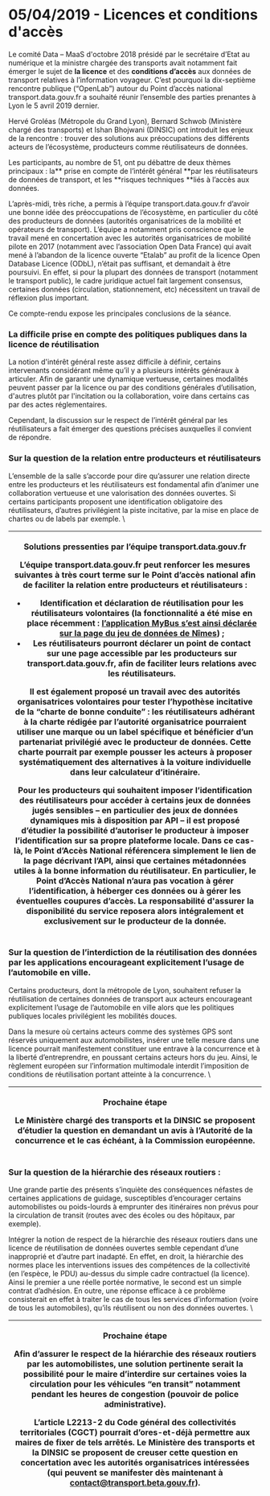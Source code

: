 # 05/04/2019 - Licences et conditions d'accès

Le comité Data – MaaS d'octobre 2018 présidé par le secrétaire d’Etat au numérique et la ministre chargée des transports avait notamment fait émerger le sujet de **la licence** et des **conditions d’accès** aux données de transport relatives à l’information voyageur. C’est pourquoi la dix-septième rencontre publique (“OpenLab”) autour du Point d’accès national transport.data.gouv.fr a souhaité réunir l’ensemble des parties prenantes à Lyon le 5 avril 2019 dernier.

Hervé Groléas (Métropole du Grand Lyon), Bernard Schwob (Ministère chargé des transports) et Ishan Bhojwani (DINSIC) ont introduit les enjeux de la rencontre : trouver des solutions aux préoccupations des différents acteurs de l’écosystème, producteurs comme réutilisateurs de données.

Les participants, au nombre de 51, ont pu débattre de deux thèmes principaux : la** prise en compte de l’intérêt général **par les réutilisateurs de données de transport, et les **risques techniques **liés à l’accès aux données.

L’après-midi, très riche, a permis à l’équipe transport.data.gouv.fr d’avoir une bonne idée des préoccupations de l’écosystème, en particulier du côté des producteurs de données (autorités organisatrices de la mobilité et opérateurs de transport). L’équipe a notamment pris conscience que le travail mené en concertation avec les autorités organisatrices de mobilité pilote en 2017 (notamment avec l’association Open Data France) qui avait mené à l’abandon de la licence ouverte “Etalab” au profit de la licence Open Database Licence (ODbL), n’était pas suffisant, et demandait à être poursuivi. En effet, si pour la plupart des données de transport (notamment le transport public), le cadre juridique actuel fait largement consensus, certaines données (circulation, stationnement, etc) nécessitent un travail de réflexion plus important. 

Ce compte-rendu expose les principales conclusions de la séance.

### **La difficile prise en compte des politiques publiques dans la licence de réutilisation**

La notion d'intérêt général reste assez difficile à définir, certains intervenants considérant même qu’il y a plusieurs intérêts généraux à articuler. Afin de garantir une dynamique vertueuse, certaines modalités peuvent passer par la licence ou par des conditions générales d’utilisation, d'autres plutôt par l'incitation ou la collaboration, voire dans certains cas par des actes réglementaires. 

Cependant, la discussion sur le respect de l’intérêt général par les réutilisateurs a fait émerger des questions précises auxquelles il convient de répondre.

### **Sur la question de la relation entre producteurs et réutilisateurs**

L’ensemble de la salle s’accorde pour dire qu’assurer une relation directe entre les producteurs et les réutilisateurs est fondamental afin d’animer une collaboration vertueuse et une valorisation des données ouvertes. Si certains participants proposent une identification obligatoire des réutilisateurs, d’autres privilégient la piste incitative, par la mise en place de chartes ou de labels par exemple. \


| <p><strong>Solutions pressenties par l’équipe transport.data.gouv.fr</strong><br></p><p>L’équipe transport.data.gouv.fr peut renforcer les mesures suivantes à très court terme sur le Point d’accès national afin de faciliter la relation entre producteurs et réutilisateurs : </p><ul><li>Identification et déclaration de réutilisation pour les réutilisateurs volontaires (la fonctionnalité a été mise en place récemment : <a href="https://transport.data.gouv.fr/datasets/offre-de-transport-du-reseau-tango-de-nimes-metropole-gtfs/">l’application MyBus s’est ainsi déclarée sur la page du jeu de données de Nîmes</a>) ; </li><li>Les réutilisateurs pourront déclarer un point de contact sur une page accessible par les producteurs sur transport.data.gouv.fr, afin de faciliter leurs relations avec les réutilisateurs.</li></ul><p>lI est également proposé un travail avec des autorités organisatrices volontaires pour tester l’hypothèse incitative de la “charte de bonne conduite” : les réutilisateurs adhérant à la charte rédigée par l’autorité organisatrice pourraient utiliser une marque ou un label spécifique et bénéficier d’un partenariat privilégié avec le producteur de données. Cette charte pourrait par exemple pousser les acteurs à proposer systématiquement des alternatives à la voiture individuelle dans leur calculateur d’itinéraire. <br></p><p>Pour les producteurs qui souhaitent imposer l’identification des réutilisateurs pour accéder à certains jeux de données jugés sensibles – en particulier des jeux de données dynamiques mis à disposition par API – il est proposé d’étudier la possibilité d’autoriser le producteur à imposer l’identification sur sa propre plateforme locale. Dans ce cas-là, le Point d’Accès National référencera simplement le lien de la page décrivant l’API, ainsi que certaines métadonnées utiles à la bonne information du réutilisateur. En particulier, le Point d’Accès National n’aura pas vocation à gérer l’identification, à héberger ces données ou à gérer les éventuelles coupures d’accès. La responsabilité d'assurer la disponibilité du service reposera alors intégralement et exclusivement sur le producteur de la donnée.</p> |
| ------------------------------------------------------------------------------------------------------------------------------------------------------------------------------------------------------------------------------------------------------------------------------------------------------------------------------------------------------------------------------------------------------------------------------------------------------------------------------------------------------------------------------------------------------------------------------------------------------------------------------------------------------------------------------------------------------------------------------------------------------------------------------------------------------------------------------------------------------------------------------------------------------------------------------------------------------------------------------------------------------------------------------------------------------------------------------------------------------------------------------------------------------------------------------------------------------------------------------------------------------------------------------------------------------------------------------------------------------------------------------------------------------------------------------------------------------------------------------------------------------------------------------------------------------------------------------------------------------------------------------------------------------------------------------------------------------------------------------------------------------------------------------------------------------------------------------------------------------------------------------------------------------------------------------------------------------------------------------------------------------------------------------------------------------------------------------------------------------------------------------------------------------------------------------------------------------------------------------------------------------ |

### **Sur la question de l’interdiction de la réutilisation des données par les applications encourageant explicitement l’usage de l’automobile en ville.**

Certains producteurs, dont la métropole de Lyon, souhaitent refuser la réutilisation de certaines données de transport aux acteurs encourageant explicitement l’usage de l’automobile en ville alors que les politiques publiques locales privilégient les mobilités douces.

Dans la mesure où certains acteurs comme des systèmes GPS sont réservés uniquement aux automobilistes, insérer une telle mesure dans une licence pourrait manifestement constituer une entrave à la concurrence et à la liberté d’entreprendre, en poussant certains acteurs hors du jeu. Ainsi, le règlement européen sur l’information multimodale interdit l’imposition de conditions de réutilisation portant atteinte à la concurrence. \


| <p>Prochaine étape<br></p><p>Le Ministère chargé des transports et la DINSIC se proposent d’étudier la question en demandant un avis à l’Autorité de la concurrence et le cas échéant, à la Commission européenne.</p> |
| ---------------------------------------------------------------------------------------------------------------------------------------------------------------------------------------------------------------------- |

### **Sur la question de la hiérarchie des réseaux routiers :**

Une grande partie des présents s’inquiète des conséquences néfastes de certaines applications de guidage, susceptibles d’encourager certains automobilistes ou poids-lourds à emprunter des itinéraires non prévus pour la circulation de transit (routes avec des écoles ou des hôpitaux, par exemple). 

Intégrer la notion de respect de la hiérarchie des réseaux routiers dans une licence de réutilisation de données ouvertes semble cependant d’une inapproprié et d’autre part inadapté. En effet, en droit, la hiérarchie des normes place les interventions issues des compétences de la collectivité (en l’espèce, le PDU) au-dessus du simple cadre contractuel  (la licence). Ainsi le premier a une réelle portée normative, le second est un simple contrat d’adhésion. En outre, une réponse efficace à ce problème consisterait en effet à traiter le cas de tous les services d’information (voire de tous les automobiles), qu’ils réutilisent ou non des données ouvertes. \


| <p>Prochaine étape<br></p><p>Afin d’assurer le respect de la hiérarchie des réseaux routiers par les automobilistes, une solution pertinente serait la possibilité pour le maire d’interdire sur certaines voies la circulation pour les véhicules “en transit” notamment pendant les heures de congestion (pouvoir de police administrative). <br></p><p>L’article L2213-2 du Code général des collectivités territoriales (CGCT) pourrait d’ores-et-déjà permettre aux maires de fixer de tels arrêtés. Le Ministère des transports et la DINSIC se proposent de creuser cette question en concertation avec les autorités organisatrices intéressées (qui peuvent se manifester dès maintenant à <a href="mailto:contact@transport.beta.gouv.fr">contact@transport.beta.gouv.fr</a>).</p> |
| -------------------------------------------------------------------------------------------------------------------------------------------------------------------------------------------------------------------------------------------------------------------------------------------------------------------------------------------------------------------------------------------------------------------------------------------------------------------------------------------------------------------------------------------------------------------------------------------------------------------------------------------------------------------------------------------------------------------------------------------------------------------------------------------- |

